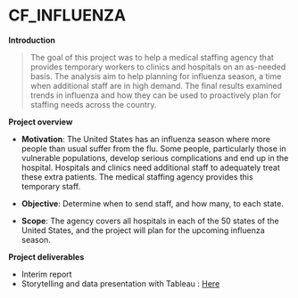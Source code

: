# CF_INFLUENZA

**Introduction**

> The goal of this project was to help a medical staffing agency that provides temporary workers to clinics
and hospitals on an as-needed basis. The analysis aim to help planning for influenza season, a time when additional staff are in high demand. The final results examined trends in influenza and how they can be used to proactively plan for staffing needs across the country.

**Project overview**

- **Motivation**: The United States has an influenza season where more people than usual
suffer from the flu. Some people, particularly those in vulnerable populations, develop serious
complications and end up in the hospital. Hospitals and clinics need additional staff to
adequately treat these extra patients. The medical staffing agency provides this temporary
staff.

- **Objective**: Determine when to send staff, and how many, to each state.
  
- **Scope**: The agency covers all hospitals in each of the 50 states of the United States, and
the project will plan for the upcoming influenza season.

**Project deliverables**

- Interim report 
- Storytelling and data presentation with Tableau : [Here]([url](https://public.tableau.com/app/profile/m.lissa.tour./viz/Influenzastorytellling_16934075586500/Story2)https://public.tableau.com/app/profile/m.lissa.tour./viz/Influenzastorytellling_16934075586500/Story2)

